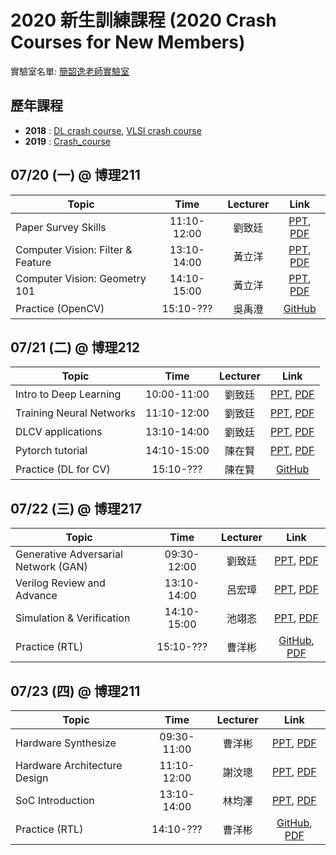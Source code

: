 # 2020 新生訓練課程 (2020 Crash Courses for New Members)
實驗室名單:
[簡韶逸老師實驗室](http://media.ee.ntu.edu.tw/)

## 歷年課程

+ **2018** : [DL crash course](./2018/2018_DL_Crash_Course.md), [VLSI crash course](./2018/2018_VLSI_Crash_Course.md)
+ **2019** : [Crash_course](./2019/README.md)

## 07/20 (一) @ 博理211
|Topic|Time|Lecturer|Link|
|---|:---:|:---:|:---:|
|Paper Survey Skills|11:10-12:00|劉致廷|[PPT](http://media.ee.ntu.edu.tw/crash_course/2020/paper_survey_skills_2020.pptx), [PDF](http://media.ee.ntu.edu.tw/crash_course/2020/paper_survey_skills_2020.pdf)|
|Computer Vision: Filter & Feature|13:10-14:00|黃立洋|[PPT](), [PDF]()|
|Computer Vision: Geometry 101|14:10-15:00|黃立洋|[PPT](), [PDF]()|
|Practice (OpenCV)|15:10-???|吳禹澄|[GitHub](https://github.com/mediaic/Python_OpenCV_Lab)|

## 07/21 (二) @ 博理212
|Topic|Time|Lecturer|Link|
|---|:---:|:---:|:---:|
|Intro to Deep Learning|10:00-11:00|劉致廷|[PPT](http://media.ee.ntu.edu.tw/crash_course/2020/Intro_DL.pptx), [PDF](http://media.ee.ntu.edu.tw/crash_course/2020/Intro_DL.pdf)|
|Training Neural Networks|11:10-12:00|劉致廷|[PPT](http://media.ee.ntu.edu.tw/crash_course/2020/training_tips.pptx), [PDF](http://media.ee.ntu.edu.tw/crash_course/2020/training_tips.pdf)|
|DLCV applications|13:10-14:00|劉致廷|[PPT](http://media.ee.ntu.edu.tw/crash_course/2020/DLCV.pptx), [PDF](http://media.ee.ntu.edu.tw/crash_course/2020/DLCV.pdf)|
|Pytorch tutorial|14:10-15:00|陳在賢|[PPT](http://media.ee.ntu.edu.tw/crash_course/2019/PyTorch_Tutorial.pptx), [PDF](http://media.ee.ntu.edu.tw/crash_course/2019/PyTorch_Tutorial.pdf)|
|Practice (DL for CV)|15:10-???|陳在賢|[GitHub](https://github.com/mediaic/DL_Practice)|

## 07/22 (三) @ 博理217
|Topic|Time|Lecturer|Link|
|---|:---:|:---:|:---:|
|Generative Adversarial Network (GAN)|09:30-12:00|劉致廷|[PPT](http://media.ee.ntu.edu.tw/crash_course/2020/GAN.pptx), [PDF](http://media.ee.ntu.edu.tw/crash_course/2020/GAN.pdf)|
|Verilog Review and Advance|13:10-14:00|呂宏璋|[PPT](http://media.ee.ntu.edu.tw/crash_course/2019/Hardware_Basic.pptx), [PDF](http://media.ee.ntu.edu.tw/crash_course/2019/Hardware_Basic.pdf)|
|Simulation & Verification|14:10-15:00|池翊忞|[PPT](http://media.ee.ntu.edu.tw/crash_course/2019/RTL_verification.pptx), [PDF](http://media.ee.ntu.edu.tw/crash_course/2019/RTL_verification.pdf)|
|Practice (RTL)|15:10-???|曹洋彬|[GitHub](https://github.com/mediaic/VLSI_Lab1), [PDF](http://media.ee.ntu.edu.tw/crash_course/2019/VLSI_Lab.pdf)|

## 07/23 (四) @ 博理211
|Topic|Time|Lecturer|Link|
|---|:---:|:---:|:---:|
|Hardware Synthesize|09:30-11:00|曹洋彬|[PPT](http://media.ee.ntu.edu.tw/crash_course/2019/VLSI-Crash-Course-Synthesis_2019.pptx), [PDF](http://media.ee.ntu.edu.tw/crash_course/2019/VLSI-Crash-Course-Synthesis_2019.pdf)|
|Hardware Architecture Design|11:10-12:00|謝汶璁|[PPT](http://media.ee.ntu.edu.tw/crash_course/2019/Hardware_Architecture_Design.pptx), [PDF](http://media.ee.ntu.edu.tw/crash_course/2019/Hardware_Architecture_Design.pdf)|
|SoC Introduction|13:10-14:00|林均澤|[PPT](http://media.ee.ntu.edu.tw/crash_course/2019/SoC_Introduction.pptx), [PDF](http://media.ee.ntu.edu.tw/crash_course/2019/SoC_Introduction.pdf)|
|Practice (RTL)|14:10-???|曹洋彬|[GitHub](https://github.com/mediaic/VLSI_Lab1), [PDF](http://media.ee.ntu.edu.tw/crash_course/2019/VLSI_Lab.pdf)|

